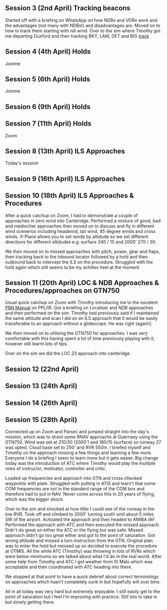 ## Session 3 (2nd April) Tracking beacons
Started off with a briefing on WhatsApp on how NDBs and VORs work and the advantages (not many with NDBs!) and disadvantages are.  Moved on to how to track them starting with nill wind.  Over to the sim where Timothy got me departing Duxford and then tracking BKY, LAM, DET and BIG
[track](track-200402.png)

## Session 4 (4th April) Holds
Joinme

## Session 5 (6th April) Holds
Joinme

## Session 6 (9th April) Holds

## Session 7 (11th April) Holds
Zoom

## Session 8 (13th April) ILS Approaches
Today's session

## Session 9 (16th April) ILS Approaches

## Session 10 (18th April) ILS Approaches & Procedures
After a quick catchup on Zoom, I had to demonstrate a couple of approaches in zero wind into Cambridge.  Performed a mixture of good, bad and mediocher approaches then moved on to discuss and fly in different wind scenerios including headwind, tail wind, 45 degree winds and cross winds.  X-Plane allows you to set winds by altidude so we set different directions for different altidudes e.g. surface 240 / 15 and 2000' 270 / 30.

We then moved on to missed approaches with pitch, power, gear and flaps, then tracking back to the inbound locator followed by a hold and then outbound back to intercept the ILS on the procedure.  Struggled with the hold again which still seems to be my achilles heel at the moment

## Session 11 (20th April) LOC & NDB Approaches & Procedures/approaches on GTN750
Usual quick catchup on Zoom with Timothy introducing me to the excelent [PBN Manual](https://pplir.org/download/649/) on PPL/IR.  Got a briefing on Localiser and NDB approaches and then performed on the sim.  Timothy had previously said if I maintained the same attitude and scan I did on an ILS approach that it would be easily transferable to an approach without a glidescope.  He was right (again!).

We then moved on to utilising the GTN750 for approaches.  I was very comfortable with this having spent a lot of time previously playing with it, however still learnt lots of tips.

Over on the sim we did the LOC 23 approach into cambridge.

## Session 12 (22nd April)

## Session 13 (24th April)

## Session 14 (26th April)

## Session 15 (28th April)
Connected up on Zoom and Parsec and jumped straight into the day's mission, which was to shoot some RNAV approachs at Guernsey using the GTN750.  Wind was set at 210/30 (2000') and 180/15 (surface) so runway 27 was opted.  Cloud base set to 250' and RVR 550m.  I briefed myself and Timothy on the approach missing a few things and learning a few more.  Everyone I do a briefing I seem to learn more but it gets easier.  Big change today was the introduction of ATC where Timothy would play the multiple roles of instructor, motivator, controller and critic.

Loaded up frequencies and approach into GTN and cross checked waypoints with plate.  Struggled with putting in ATIS and learn't that some COM frequencies are not in the standard range of the COM box and therefore had to put in NAV.  Never come across this in 20 years of flying, which was the bigger shock.

Over to the sim and shocked at how little I could see of the runway in the low RVR.  Took off and climbed to 2000' turning south until about 5 miles SW of the airport.  Activated the approach and then headed to AMIBA IAF.  Performed the approach with ATC and then executed the missed approach.  Didn't do great on either the ATC or the flying but was safe.  Missed approach didn't go too great either and got to the point of saturation.  Got wrong altitude and missed a turn instruction from the GTN.  Original plan was to enter the hold but messed up so decided to execute the procedure at OTMIS.  All the while ATC (Timothy) was throwing in lots of RVRs which were below minimums so we talked about what I'd do in the real world.  After some help from Timothy and ATC I got weather from St Malo which was acceptable and then coordinated with ATC heading into there.

We stopped at that point to have a quick debrief about correct terminology on approaches which hasn't completely sunk in but hopefully will over time.

All in all today was very hard but extremely enjoyable.  I still easily get to the point of saturation but I feel I'm improving with practice.  Still lots to take in but slowly getting there.